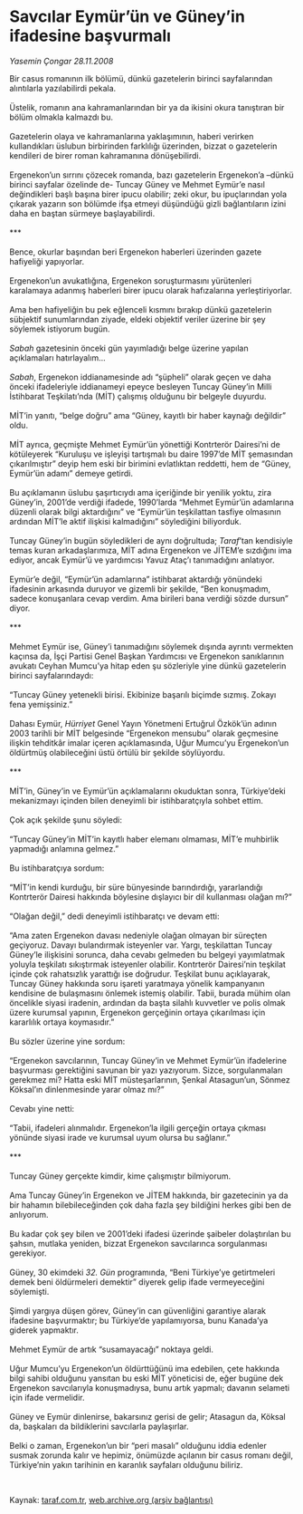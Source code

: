 # Savcılar Eymür’ün ve Güney’in ifadesine başvurmalı

*Yasemin Çongar 28.11.2008*

<div class="taraf_structure_2col_1zq">
<div class="margen_n">



 <p>Bir casus romanının ilk bölümü, dünkü gazetelerin birinci sayfalarından alıntılarla yazılabilirdi pekala. <br/><br/>Üstelik, romanın ana kahramanlarından bir ya da ikisini okura tanıştıran bir bölüm olmakla kalmazdı bu. <br/><br/>Gazetelerin olaya ve kahramanlarına yaklaşımının, haberi verirken kullandıkları üslubun birbirinden farklılığı üzerinden, bizzat o gazetelerin kendileri de birer roman kahramanına dönüşebilirdi. <br/><br/>Ergenekon’un sırrını çözecek romanda, bazı gazetelerin Ergenekon’a –dünkü birinci sayfalar özelinde de- Tuncay Güney ve Mehmet Eymür’e nasıl değindikleri başlı başına birer ipucu olabilir; zeki okur, bu ipuçlarından yola çıkarak yazarın son bölümde ifşa etmeyi düşündüğü gizli bağlantıların izini daha en baştan sürmeye başlayabilirdi. <br/><br/>*** <br/><br/>Bence, okurlar başından beri Ergenekon haberleri üzerinden gazete hafiyeliği yapıyorlar. <br/><br/>Ergenekon’un avukatlığına, Ergenekon soruşturmasını yürütenleri karalamaya adanmış haberleri birer ipucu olarak hafızalarına yerleştiriyorlar. <br/><br/>Ama ben hafiyeliğin bu pek eğlenceli kısmını bırakıp dünkü gazetelerin sübjektif sunumlarından ziyade, eldeki objektif veriler üzerine bir şey söylemek istiyorum bugün.<i> <br/><br/>Sabah</i> gazetesinin önceki gün yayımladığı belge üzerine yapılan açıklamaları hatırlayalım...<i> <br/><br/>Sabah</i>, Ergenekon iddianamesinde adı “şüpheli” olarak geçen ve daha önceki ifadeleriyle iddianameyi epeyce besleyen Tuncay Güney’in Milli İstihbarat Teşkilatı’nda (MİT) çalışmış olduğunu bir belgeyle duyurdu. <br/><br/>MİT’in yanıtı, “belge doğru” ama “Güney, kayıtlı bir haber kaynağı değildir” oldu. <br/><br/>MİT ayrıca, geçmişte Mehmet Eymür’ün yönettiği Kontrterör Dairesi’ni de kötüleyerek “Kuruluşu ve işleyişi tartışmalı bu daire 1997’de MİT şemasından çıkarılmıştır” deyip hem eski bir birimini evlatlıktan reddetti, hem de “Güney, Eymür’ün adamı” demeye getirdi. <br/><br/>Bu açıklamanın üslubu şaşırtıcıydı ama içeriğinde bir yenilik yoktu, zira Güney’in, 2001’de verdiği ifadede, 1990’larda “Mehmet Eymür’ün adamlarına düzenli olarak bilgi aktardığını” ve “Eymür’ün teşkilattan tasfiye olmasının ardından MİT’le aktif ilişkisi kalmadığını” söylediğini biliyorduk. <br/><br/>Tuncay Güney’in bugün söyledikleri de aynı doğrultuda; <i>Taraf</i>’tan kendisiyle temas kuran arkadaşlarımıza, MİT adına Ergenekon ve JİTEM’e sızdığını ima ediyor, ancak Eymür’ü ve yardımcısı Yavuz Ataç’ı tanımadığını anlatıyor. <br/><br/>Eymür’e değil, “Eymür’ün adamlarına” istihbarat aktardığı yönündeki ifadesinin arkasında duruyor ve gizemli bir şekilde, “Ben konuşmadım, sadece konuşanlara cevap verdim. Ama birileri bana verdiği sözde dursun” diyor. <br/><br/>*** <br/><br/>Mehmet Eymür ise, Güney’i tanımadığını söylemek dışında ayrıntı vermekten kaçınsa da, İşçi Partisi Genel Başkan Yardımcısı ve Ergenekon sanıklarının avukatı Ceyhan Mumcu’ya hitap eden şu sözleriyle yine dünkü gazetelerin birinci sayfalarındaydı: <br/><br/>“Tuncay Güney yetenekli birisi. Ekibinize başarılı biçimde sızmış. Zokayı fena yemişsiniz.” <br/><br/>Dahası Eymür, <i>Hürriyet</i> Genel Yayın Yönetmeni Ertuğrul Özkök’ün adının 2003 tarihli bir MİT belgesinde “Ergenekon mensubu” olarak geçmesine ilişkin tehditkâr imalar içeren açıklamasında, Uğur Mumcu’yu Ergenekon’un öldürtmüş olabileceğini üstü örtülü bir şekilde söylüyordu. <br/><br/>*** <br/><br/>MİT’in, Güney’in ve Eymür’ün açıklamalarını okuduktan sonra, Türkiye’deki mekanizmayı içinden bilen deneyimli bir istihbaratçıyla sohbet ettim. <br/><br/>Çok açık şekilde şunu söyledi: <br/><br/>“Tuncay Güney’in MİT’in kayıtlı haber elemanı olmaması, MİT’e muhbirlik yapmadığı anlamına gelmez.” <br/><br/>Bu istihbaratçıya sordum: <br/><br/>“MİT’in kendi kurduğu, bir süre bünyesinde barındırdığı, yararlandığı Kontrterör Dairesi hakkında böylesine dışlayıcı bir dil kullanması olağan mı?” <br/><br/>“Olağan değil,” dedi deneyimli istihbaratçı ve devam etti: <br/><br/>“Ama zaten Ergenekon davası nedeniyle olağan olmayan bir süreçten geçiyoruz. Davayı bulandırmak isteyenler var. Yargı, teşkilattan Tuncay Güney’le ilişkisini sorunca, daha cevabı gelmeden bu belgeyi yayımlatmak yoluyla teşkilatı sıkıştırmak isteyenler olabilir. Kontrterör Dairesi’nin teşkilat içinde çok rahatsızlık yarattığı ise doğrudur. Teşkilat bunu açıklayarak, Tuncay Güney hakkında soru işareti yaratmaya yönelik kampanyanın kendisine de bulaşmasını önlemek istemiş olabilir. Tabii, burada mühim olan öncelikle siyasi iradenin, ardından da başta silahlı kuvvetler ve polis olmak üzere kurumsal yapının, Ergenekon gerçeğinin ortaya çıkarılması için kararlılık ortaya koymasıdır.” <br/><br/>Bu sözler üzerine yine sordum: <br/><br/>“Ergenekon savcılarının, Tuncay Güney’in ve Mehmet Eymür’ün ifadelerine başvurması gerektiğini savunan bir yazı yazıyorum. Sizce, sorgulanmaları gerekmez mi? Hatta eski MİT müsteşarlarının, Şenkal Atasagun’un, Sönmez Köksal’ın dinlenmesinde yarar olmaz mı?” <br/><br/>Cevabı yine netti: <br/><br/>“Tabii, ifadeleri alınmalıdır. Ergenekon’la ilgili gerçeğin ortaya çıkması yönünde siyasi irade ve kurumsal uyum olursa bu sağlanır.” <br/><br/>*** <br/><br/>Tuncay Güney gerçekte kimdir, kime çalışmıştır bilmiyorum. <br/><br/>Ama Tuncay Güney’in Ergenekon ve JİTEM hakkında, bir gazetecinin ya da bir hahamın bilebileceğinden çok daha fazla şey bildiğini herkes gibi ben de anlıyorum. <br/><br/>Bu kadar çok şey bilen ve 2001’deki ifadesi üzerinde şaibeler dolaştırılan bu şahsın, mutlaka yeniden, bizzat Ergenekon savcılarınca sorgulanması gerekiyor. <br/><br/>Güney, 30 ekimdeki <i>32. Gün</i> programında, “Beni Türkiye’ye getirtmeleri demek beni öldürmeleri demektir” diyerek gelip ifade vermeyeceğini söylemişti. <br/><br/>Şimdi yargıya düşen görev, Güney’in can güvenliğini garantiye alarak ifadesine başvurmaktır; bu Türkiye’de yapılamıyorsa, bunu Kanada’ya giderek yapmaktır. <br/><br/>Mehmet Eymür de artık “susamayacağı” noktaya geldi. <br/><br/>Uğur Mumcu’yu Ergenekon’un öldürttüğünü ima edebilen, çete hakkında bilgi sahibi olduğunu yansıtan bu eski MİT yöneticisi de, eğer bugüne dek Ergenekon savcılarıyla konuşmadıysa, bunu artık yapmalı; davanın selameti için ifade vermelidir. <br/><br/>Güney ve Eymür dinlenirse, bakarsınız gerisi de gelir; Atasagun da, Köksal da, başkaları da bildiklerini savcılarla paylaşırlar. <br/><br/>Belki o zaman, Ergenekon’un bir “peri masalı” olduğunu iddia edenler susmak zorunda kalır ve hepimiz, önümüzde açılanın bir casus romanı değil, Türkiye’nin yakın tarihinin en karanlık sayfaları olduğunu biliriz.</p>

<br/>


<div id="taraf_not">
</div>

</div>


</div>

Kaynak: [taraf.com.tr](http://taraf.com.tr:80/makale/2860.htm), [web.archive.org (arşiv bağlantısı)](http://web.archive.org/web/20090218005309/http://taraf.com.tr:80/makale/2860.htm)
